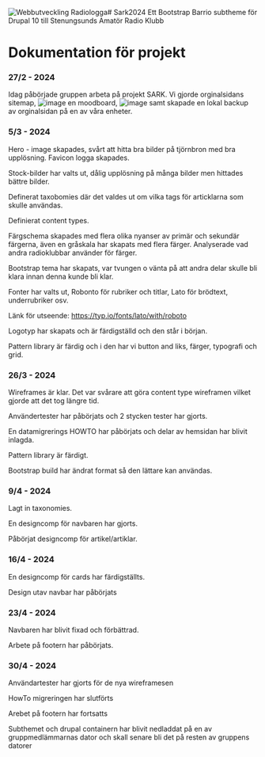 ![Webbutveckling Radiologga](https://github.com/tcstenungsund/sark2024/assets/125873667/d6639435-d2e6-4ba3-b4f6-25c09813b9c4)# Sark2024
Ett Bootstrap Barrio subtheme för Drupal 10 till Stenungsunds Amatör Radio Klubb

# Dokumentation för projekt 

### 27/2 - 2024
Idag påbörjade gruppen arbeta på projekt SARK. Vi gjorde orginalsidans sitemap,
![image](https://github.com/tcstenungsund/sark2024/assets/98053131/231498ff-f214-4f96-a24d-2776cfe3e14e)
en moodboard,
![image](https://github.com/tcstenungsund/sark2024/assets/98053131/5dbff7f3-5ff0-4b2a-ab0a-c35cda303823)
samt skapade en lokal backup av orginalsidan på en av våra enheter.

### 5/3 - 2024
Hero - image skapades, svårt att hitta bra bilder på tjörnbron med bra upplösning. Favicon logga skapades. 

Stock-bilder har valts ut, dålig upplösning på många bilder men hittades bättre bilder. 

Definerat taxobomies där det valdes ut om vilka tags för articklarna som skulle användas. 

Definierat content types. 

Färgschema skapades med flera olika nyanser av primär och sekundär färgerna, även en gråskala har skapats med flera färger. Analyserade vad andra radioklubbar använder för färger.  

Bootstrap tema har skapats, var tvungen o vänta på att andra delar skulle bli klara innan denna kunde bli klar. 

Fonter har valts ut, Robonto för rubriker och titlar, Lato för brödtext, underrubriker osv. 

Länk för utseende: https://typ.io/fonts/lato/with/roboto 

Logotyp har skapats och är färdigställd och den står i början.

Pattern library är färdig och i den har vi button and liks, färger, typografi och grid.

### 26/3 - 2024
Wireframes är klar. Det var svårare att göra content type wireframen vilket gjorde att det tog längre tid. 

Användertester har påbörjats och 2 stycken tester har gjorts. 

En datamigrerings HOWTO har påbörjats och delar av hemsidan har blivit inlagda.

Pattern library är färdigt.

Bootstrap build har ändrat format så den lättare kan användas.

### 9/4 - 2024
Lagt in taxonomies.

En designcomp för navbaren har gjorts.

Påbörjat designcomp för artikel/artiklar.

### 16/4 - 2024
En designcomp för cards har färdigställts.

Design utav navbar har påbörjats


### 23/4 - 2024
Navbaren har blivit fixad och förbättrad.

Arbete på footern har påbörjats.

### 30/4 - 2024
Användartester har gjorts för de nya wireframesen

HowTo migreringen har slutförts

Arebet på footern har fortsatts

Subthemet och drupal containern har blivit nedladdat på en av gruppmedlämmarnas dator och skall senare bli det på resten av gruppens datorer






